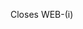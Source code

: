 
<!-- Resolve IOSS-i "<dir>/ <branch_name>" -->

<!-- Copy this header to be pull request title.   -->

<!-- Don't forget to change (i) to be the number of Jira issue that you're working on. Use 0 if it's additional issue that haven't been added to Jira yet-->

Closes WEB-(i)